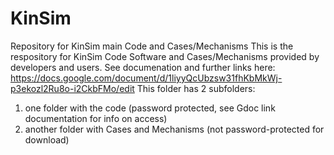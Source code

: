 # KinSim
Repository for KinSim main Code and Cases/Mechanisms
This is the respository for KinSim Code Software and Cases/Mechanisms provided by developers and users. 
See documenation and further links here: https://docs.google.com/document/d/1liyyQcUbzsw31fhKbMkWj-p3ekozl2Ru8o-i2CkbFMo/edit
This folder has 2 subfolders:
  1. one folder with the code (password protected, see Gdoc link documentation for info on access)
  2. another folder with Cases and Mechanisms (not password-protected for download)
